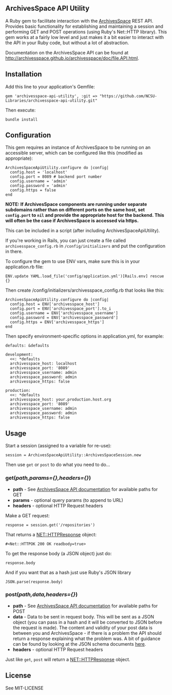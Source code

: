 ## ArchivesSpace API Utility

A Ruby gem to facilitate interaction with the [ArchivesSpace](http://archivesspace.org/) REST API. Provides basic functionality for establishing and maintaining a session and performing GET and POST operations (using Ruby's Net::HTTP library). This gem works at a fairly low level and just makes it a bit easier to interact with the API in your Ruby code, but without a lot of abstraction.

Documentation on the ArchivesSpace API can be found at http://archivesspace.github.io/archivesspace/doc/file.API.html.

## Installation

Add this line to your application's Gemfile:

    gem 'archivesspace-api-utility', :git => "https://github.com/NCSU-Libraries/archivesspace-api-utility.git"

Then execute:

    bundle install


## Configuration

This gem requires an instance of ArchivesSpace to be running on an accessible server, which can be configured like this (modified as appropriate):

```
ArchivesSpaceApiUtility.configure do |config|
  config.host = 'localhost'
  config.port = 8089 # backend port number
  config.username = 'admin'
  config.password = 'admin'
  config.https = false
end
```
**NOTE: If ArchivesSpace components are running under separate subdomains rather than on different ports on the same host, set `config.port` to `nil` and provide the appropriate host for the backend. This will often be the case if ArchivesSpace is accessed via https.**

This can be included in a script (after including ArchivesSpaceApiUtility).

If you're working in Rails, you can just create a file called `archivesspace_config.rb` in `/config/initializers` and put the configuration in there.

To configure the gem to use ENV vars, make sure this is in your application.rb file:

```
ENV.update YAML.load_file('config/application.yml')[Rails.env] rescue {}
```

Then create /config/initializers/archivesspace_config.rb that looks like this:

```
ArchivesSpaceApiUtility.configure do |config|
  config.host = ENV['archivesspace_host']
  config.port = ENV['archivesspace_port'].to_i
  config.username = ENV['archivesspace_username']
  config.password = ENV['archivesspace_password']
  config.https = ENV['archivesspace_https']
end
```

Then specify environment-specific options in application.yml, for example:

```
defaults: &defaults

development:
  <<: *defaults
  archivesspace_host: localhost
  archivesspace_port: '8089'
  archivesspace_username: admin
  archivesspace_password: admin
  archivesspace_https: false

production:
  <<: *defaults
  archivesspace_host: your.production.host.org
  archivesspace_port: '8089'
  archivesspace_username: admin
  archivesspace_password: admin
  archivesspace_https: false

```


## Usage

Start a session (assigned to a variable for re-use):

```
session = ArchivesSpaceApiUtility::ArchivesSpaceSession.new
```

Then use `get` or `post` to do what you need to do...

### get(*path,params={},headers={}*)

* **path** - See [ArchivesSpace API documentation](http://archivesspace.github.io/archivesspace/doc/file.API.html) for available paths for GET
* **params** - optional query params (to append to URL)
* **headers** - optional HTTP Request headers

Make a GET request:

    response = session.get('/repositories')

That returns a [NET::HTTPResponse](http://www.ruby-doc.org/stdlib-2.1.1/libdoc/net/http/rdoc/Net/HTTPResponse.html) object:

```
#<Net::HTTPOK 200 OK readbody=true>
```

To get the response body (a JSON object) just do:

```
response.body
 ```

And if you want that as a hash just use Ruby's JSON library

```
JSON.parse(response.body)
 ```

### post(*path,data,headers={}*)

* **path** - See [ArchivesSpace API documentation](http://archivesspace.github.io/archivesspace/doc/file.API.html) for available paths for POST
* **data** - Data to be sent in request body. This will be sent as a JSON object (you can pass in a hash and it will be converted to JSON before the request is made). The content and validity of your post data is between you and ArchivesSpace - if there is a problem the API should return a response explaining what the problem was. A bit of guidance can be found by looking at the JSON schema documents [here](https://github.com/hudmol/archivesspace/tree/master/common/schemas).
* **headers** - optional HTTP Request headers

Just like `get`, `post` will return a [NET::HTTPResponse](http://www.ruby-doc.org/stdlib-2.1.1/libdoc/net/http/rdoc/Net/HTTPResponse.html) object.

## License

See MIT-LICENSE
